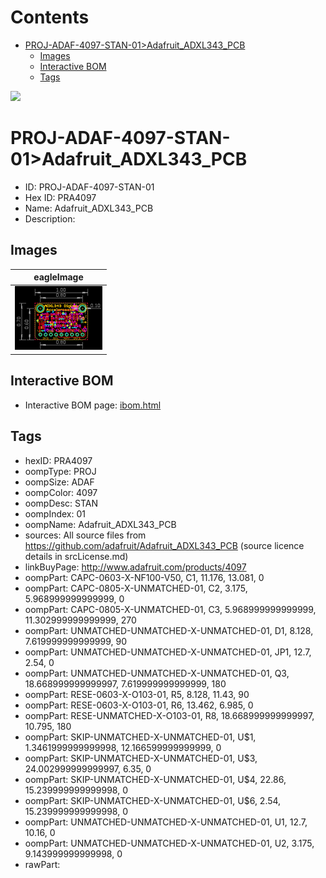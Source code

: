 



Contents
========

* [PROJ-ADAF-4097-STAN-01>Adafruit_ADXL343_PCB](#proj-adaf-4097-stan-01adafruit_adxl343_pcb)
	* [Images](#images)
	* [Interactive BOM](#interactive-bom)
	* [Tags](#tags)
  
![][im]
# PROJ-ADAF-4097-STAN-01>Adafruit_ADXL343_PCB

- ID: PROJ-ADAF-4097-STAN-01
- Hex ID: PRA4097
- Name: Adafruit_ADXL343_PCB
- Description: 

## Images
  
  

|eagleImage|
| :---: |
|[![eagleImage](eagleImage_140.png)](eagleImage_600.png)|

## Interactive BOM

- Interactive BOM page: [ibom.html](kicad/bom/ibom.html)

## Tags

- hexID: PRA4097
- oompType: PROJ
- oompSize: ADAF
- oompColor: 4097
- oompDesc: STAN
- oompIndex: 01
- oompName: Adafruit_ADXL343_PCB
- sources: All source files from https://github.com/adafruit/Adafruit_ADXL343_PCB (source licence details in srcLicense.md)
- linkBuyPage: http://www.adafruit.com/products/4097
- oompPart: CAPC-0603-X-NF100-V50, C1, 11.176, 13.081, 0
- oompPart: CAPC-0805-X-UNMATCHED-01, C2, 3.175, 5.968999999999999, 0
- oompPart: CAPC-0805-X-UNMATCHED-01, C3, 5.968999999999999, 11.302999999999999, 270
- oompPart: UNMATCHED-UNMATCHED-X-UNMATCHED-01, D1, 8.128, 7.619999999999999, 90
- oompPart: UNMATCHED-UNMATCHED-X-UNMATCHED-01, JP1, 12.7, 2.54, 0
- oompPart: UNMATCHED-UNMATCHED-X-UNMATCHED-01, Q3, 18.668999999999997, 7.619999999999999, 180
- oompPart: RESE-0603-X-O103-01, R5, 8.128, 11.43, 90
- oompPart: RESE-0603-X-O103-01, R6, 13.462, 6.985, 0
- oompPart: RESE-UNMATCHED-X-O103-01, R8, 18.668999999999997, 10.795, 180
- oompPart: SKIP-UNMATCHED-X-UNMATCHED-01, U$1, 1.3461999999999998, 12.166599999999999, 0
- oompPart: SKIP-UNMATCHED-X-UNMATCHED-01, U$3, 24.002999999999997, 6.35, 0
- oompPart: SKIP-UNMATCHED-X-UNMATCHED-01, U$4, 22.86, 15.239999999999998, 0
- oompPart: SKIP-UNMATCHED-X-UNMATCHED-01, U$6, 2.54, 15.239999999999998, 0
- oompPart: UNMATCHED-UNMATCHED-X-UNMATCHED-01, U1, 12.7, 10.16, 0
- oompPart: UNMATCHED-UNMATCHED-X-UNMATCHED-01, U2, 3.175, 9.143999999999998, 0
- rawPart: 



[im]: eagleImage_450.png
